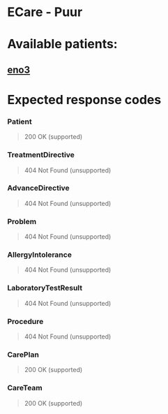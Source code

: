 # ECare - Puur

# Available patients:

## [eno3](eno3/)

# Expected response codes

### Patient
> 200 OK (supported)

### TreatmentDirective
> 404 Not Found (unsupported)

### AdvanceDirective
> 404 Not Found (unsupported)

### Problem
> 404 Not Found (unsupported)

### AllergyIntolerance
> 404 Not Found (unsupported)

### LaboratoryTestResult
> 404 Not Found (unsupported)

### Procedure
> 404 Not Found (unsupported)

### CarePlan
> 200 OK (supported)

### CareTeam
> 200 OK (supported)





